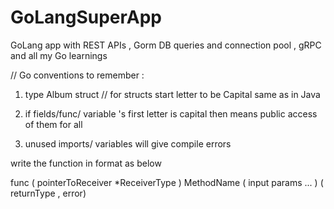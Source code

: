 # GoLangSuperApp
GoLang app with REST APIs , Gorm DB queries and connection pool  , gRPC and all my Go learnings



// Go conventions to remember : 

1.  type Album struct         // for structs start letter to be Capital same as in Java

2.  if fields/func/ variable 's first letter is capital then means public access of them for all

3.  unused imports/ variables will give compile errors


write the function in format as below

func ( pointerToReceiver *ReceiverType )  MethodName   ( input params ... )     ( returnType , error) 